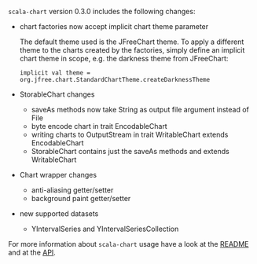 `scala-chart` version 0.3.0 includes the following changes:

-   chart factories now accept implicit chart theme parameter

    The default theme used is the JFreeChart theme. To apply a different theme to the charts created
    by the factories, simply define an implicit chart theme in scope, e.g. the darkness theme from
    JFreeChart:

        implicit val theme = org.jfree.chart.StandardChartTheme.createDarknessTheme

-   StorableChart changes

    -   saveAs methods now take String as output file argument instead of File
    -   byte encode chart in trait EncodableChart
    -   writing charts to OutputStream in trait WritableChart extends EncodableChart
    -   StorableChart contains just the saveAs methods and extends WritableChart

-   Chart wrapper changes

    -   anti-aliasing getter/setter
    -   background paint getter/setter

-   new supported datasets

    -   YIntervalSeries and YIntervalSeriesCollection


For more information about `scala-chart` usage have a look at the
[README](https://github.com/wookietreiber/scala-chart#readme) and at the
[API](http://wookietreiber.github.com/scala-chart/latest/api/index.html).
